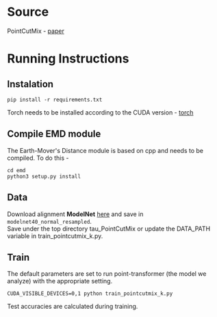 
# Source
PointCutMix - [paper](https://arxiv.org/abs/2101.01461.pdf)  

# Running Instructions

## Instalation
```
pip install -r requirements.txt
```
Torch needs to be installed according to the CUDA version - [torch](https://pytorch.org/get-started/locally/)  

## Compile EMD module
The Earth-Mover's Distance module is based on cpp and needs to be compiled. To do this - 
```
cd emd
python3 setup.py install
```

## Data
Download alignment **ModelNet** [here](https://shapenet.cs.stanford.edu/media/modelnet40_normal_resampled.zip) and save in `modelnet40_normal_resampled`.  
Save under the top directory tau_PointCutMix or update the DATA_PATH variable in train_pointcutmix_k.py.

## Train
The default parameters are set to run point-transformer (the model we analyze) with the appropriate setting.  
```
CUDA_VISIBLE_DEVICES=0,1 python train_pointcutmix_k.py
```
Test accuracies are calculated during training.




